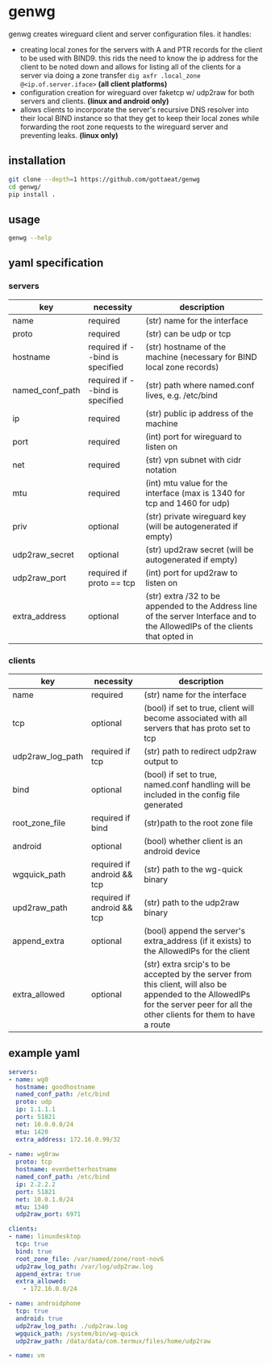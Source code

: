 # genwg
genwg creates wireguard client and server configuration files. it handles:
- creating local zones for the servers with A and PTR records for the client to
  be used with BIND9. this rids the need to know the ip address for the client
  to be noted down and allows for listing all of the clients for a server via
  doing a zone transfer `dig axfr .local_zone @<ip.of.server.iface>`
  __(all client platforms)__
- configuration creation for wireguard over faketcp w/ udp2raw for both servers
  and clients. __(linux and android only)__
- allows clients to incorporate the server's recursive DNS resolver into their
  local BIND instance so that they get to keep their local zones while
  forwarding the root zone requests to the wireguard server and preventing
  leaks. __(linux only)__

## installation
```sh
git clone --depth=1 https://github.com/gottaeat/genwg
cd genwg/
pip install .
```

## usage
```sh
genwg --help
```

## yaml specification
### servers
| key | necessity | description |
|---|---|---|
| name | required | (str) name for the interface |
| proto | required | (str) can be udp or tcp |
| hostname | required if --bind is specified | (str) hostname of the machine (necessary for BIND local zone records) |
| named_conf_path | required if --bind is specified | (str) path where named.conf lives, e.g. /etc/bind |
| ip | required | (str) public ip address of the machine |
| port | required | (int) port for wireguard to listen on |
| net | required | (str) vpn subnet with cidr notation |
| mtu | required | (int) mtu value for the interface (max is 1340 for tcp and 1460 for udp) |
| priv | optional | (str) private wireguard key (will be autogenerated if empty) |
| udp2raw_secret | optional | (str) upd2raw secret (will be autogenerated if empty) |
| udp2raw_port | required if proto == tcp | (int) port for upd2raw to listen on |
| extra_address | optional | (str) extra /32 to be appended to the Address line of the server Interface and to the AllowedIPs of the clients that opted in |
### clients
| key | necessity | description |
|---|---|---|
| name | required | (str) name for the interface |
| tcp | optional | (bool) if set to true, client will become associated with all servers that has proto set to tcp |
| udp2raw_log_path | required if tcp | (str) path to redirect udp2raw output to |
| bind | optional | (bool) if set to true, named.conf handling will be included in the config file generated |
| root_zone_file | required if bind | (str)path to the root zone file |
| android | optional | (bool) whether client is an android device |
| wgquick_path | required if android && tcp | (str) path to the wg-quick binary |
| upd2raw_path | required if android && tcp | (str) path to the udp2raw binary |
| append_extra | optional | (bool) append the server's extra_address (if it exists) to the AllowedIPs for the client |
| extra_allowed | optional | (str) extra srcip's to be accepted by the server from this client, will also be appended to the AllowedIPs for the server peer for all the other clients for them to have a route |
## example yaml
```yml
servers:
- name: wg0
  hostname: goodhostname
  named_conf_path: /etc/bind
  proto: udp
  ip: 1.1.1.1
  port: 51821
  net: 10.0.0.0/24
  mtu: 1420
  extra_address: 172.16.0.99/32
 
- name: wg0raw
  proto: tcp
  hostname: evenbetterhostname
  named_conf_path: /etc/bind
  ip: 2.2.2.2
  port: 51821
  net: 10.0.1.0/24
  mtu: 1340
  udp2raw_port: 6971

clients:
- name: linuxdesktop
  tcp: true
  bind: true
  root_zone_file: /var/named/zone/root-nov6
  udp2raw_log_path: /var/log/udp2raw.log
  append_extra: true
  extra_allowed:
    - 172.16.0.0/24

- name: androidphone
  tcp: true
  android: true
  udp2raw_log_path: ./udp2raw.log
  wgquick_path: /system/bin/wg-quick
  udp2raw_path: /data/data/com.termux/files/home/udp2raw

- name: vm
```
